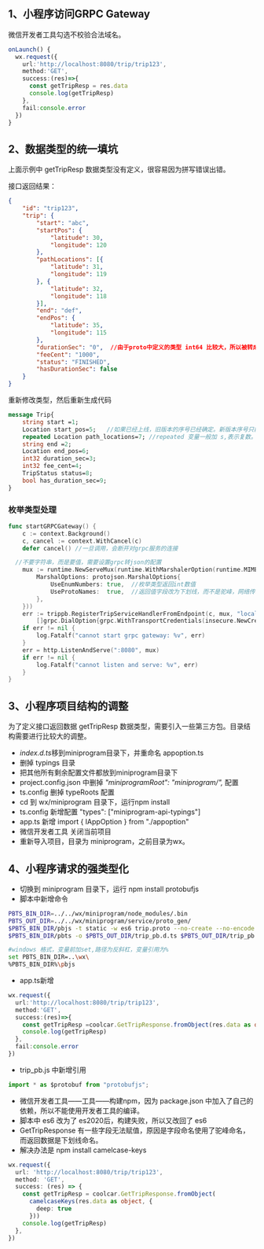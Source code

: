 ## 1、小程序访问GRPC Gateway

微信开发者工具勾选不校验合法域名。

```typescript
onLaunch() {
  wx.request({
    url:'http://localhost:8080/trip/trip123',
    method:'GET',
    success:(res)=>{
      const getTripResp = res.data
      console.log(getTripResp)
    },
    fail:console.error
  })
}
```

## 2、数据类型的统一填坑

上面示例中 getTripResp 数据类型没有定义，很容易因为拼写错误出错。

接口返回结果：

```json
{
	"id": "trip123",
	"trip": {
		"start": "abc",
		"startPos": {
			"latitude": 30,
			"longitude": 120
		},
		"pathLocations": [{
			"latitude": 31,
			"longitude": 119
		}, {
			"latitude": 32,
			"longitude": 118
		}],
		"end": "def",
		"endPos": {
			"latitude": 35,
			"longitude": 115
		},
		"durationSec": "0",  //由于proto中定义的类型 int64 比较大，所以被转成了字符串
		"feeCent": "1000",
		"status": "FINISHED",
		"hasDurationSec": false
	}
}
```

重新修改类型，然后重新生成代码

```protobuf
message Trip{
    string start =1;
    Location start_pos=5;   //如果已经上线，旧版本的序号已经确定。新版本序号只能只能增加，不能占用修改。
    repeated Location path_locations=7; //repeated 变量一般加 s,表示复数。
    string end =2;
    Location end_pos=6;
    int32 duration_sec=3;
    int32 fee_cent=4;
    TripStatus status=8;
    bool has_duration_sec=9;
}
```

### 枚举类型处理

```go
func startGRPCGateway() {
	c := context.Background()
	c, cancel := context.WithCancel(c)
	defer cancel() //一旦调用，会断开对grpc服务的连接

  //不要字符串，而是要值，需要设置grpc转json的配置
	mux := runtime.NewServeMux(runtime.WithMarshalerOption(runtime.MIMEWildcard, &runtime.JSONPb{
		MarshalOptions: protojson.MarshalOptions{
			UseEnumNumbers: true,  //枚举类型返回int数值
			UseProtoNames:  true,  //返回值字段改为下划线，而不是驼峰，网络传输字段一般都是这种格式
		},
	}))
	err := trippb.RegisterTripServiceHandlerFromEndpoint(c, mux, "localhost:8081",
		[]grpc.DialOption{grpc.WithTransportCredentials(insecure.NewCredentials())})
	if err != nil {
		log.Fatalf("cannot start grpc gateway: %v", err)
	}
	err = http.ListenAndServe(":8080", mux)
	if err != nil {
		log.Fatalf("cannot listen and serve: %v", err)
	}
}
```

## 3、小程序项目结构的调整

为了定义接口返回数据 getTripResp 数据类型，需要引入一些第三方包。目录结构需要进行比较大的调整。

- *index.d.ts*移到miniprogram目录下，并重命名 appoption.ts
- 删掉 typings 目录
- 把其他所有剩余配置文件都放到miniprogram目录下
- project.config.json 中删掉  *"miniprogramRoot": "miniprogram/",* 配置
- ts.config 删掉 typeRoots 配置
- cd 到 wx/miniprogram 目录下，运行npm install
- ts.config  新增配置  "types": ["miniprogram-api-typings"]
- app.ts 新增 import { IAppOption } from "./appoption"
- 微信开发者工具 关闭当前项目
- 重新导入项目，目录为 miniprogram，之前目录为wx。



## 4、小程序请求的强类型化

- 切换到 miniprogram 目录下，运行 npm install protobufjs
- 脚本中新增命令

```sh
PBTS_BIN_DIR=../../wx/miniprogram/node_modules/.bin
PBTS_OUT_DIR=../../wx/miniprogram/service/proto_gen/
$PBTS_BIN_DIR/pbjs -t static -w es6 trip.proto --no-create --no-encode --no-decode --no-verify --no-delimited --force-number -o $PBTS_OUT_DIR/trip_pb.js
$PBTS_BIN_DIR/pbts -o $PBTS_OUT_DIR/trip_pb.d.ts $PBTS_OUT_DIR/trip_pb.js

#windows 格式，变量前加set,路径为反斜杠，变量引用为%
set PBTS_BIN_DIR=..\wx\
%PBTS_BIN_DIR%\pbjs
```

- app.ts新增

```typescript
wx.request({
  url:'http://localhost:8080/trip/trip123',
  method:'GET',
  success:(res)=>{
    const getTripResp =coolcar.GetTripResponse.fromObject(res.data as object)  
    console.log(getTripResp)
  },
  fail:console.error
})
```

- trip_pb.js 中新增引用

```js
import * as $protobuf from "protobufjs";
```

- 微信开发者工具——工具——构建npm，因为 package.json 中加入了自己的依赖，所以不能使用开发者工具的编译。
- 脚本中 es6 改为了 es2020后，构建失败，所以又改回了 es6
- GetTripResponse 有一些字段无法赋值，原因是字段命名使用了驼峰命名，而返回数据是下划线命名。
- 解决办法是 npm install camelcase-keys

```typescript
wx.request({
  url: 'http://localhost:8080/trip/trip123',
  method: 'GET',
  success: (res) => {
    const getTripResp = coolcar.GetTripResponse.fromObject(
      camelcaseKeys(res.data as object, {
        deep: true
      }))
    console.log(getTripResp)
  },
})
```

